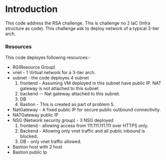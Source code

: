 # Introduction 
This code address the RSA challenge. This is challenge no 2 IaC (Infra structure as code). This challenge ask to deploy network of a typical 3-tier arch.


### Resources
This code deployes following resources:-
- RG(Resource Group)
- vnet - 1 Virtual network for a 3-tier arch.
- subnet - the code deployes 4 subnet
    1. frontend - Assuming VM deployed in this subnet have public IP. NAT gateway is not attached to this subnet
    2. backend -- Nat gateway attached to this subnet.
    3. DB
    4. Bastion - This is created as part of problem 5. 
- NatGateway - A fixed public IP for secure public outbound connectivity.
- NATGateway public IP
- NSG (Network security group) - 3 NSG deployed
    1. frontend - allowing access from 111.111.111.111 over HTTPS only.
    2. Backend - Allowing only vnet traffic and all public inbound is blocked.
    3. DB - only vnet traffic allowed.
- Bastion host with 2 host 
- Bastion public Ip


